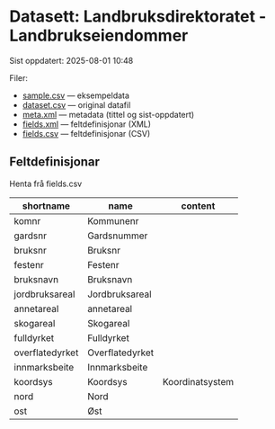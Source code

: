 # Datasett:     Landbruksdirektoratet - Landbrukseiendommer
 Sist oppdatert: 2025-08-01 10:48

 Filer:
 - [sample.csv](sample.csv) — eksempeldata
 - [dataset.csv](dataset.csv) — original datafil
 - [meta.xml](meta.xml) — metadata (tittel og sist-oppdatert)
 - [fields.xml](fields.xml) — feltdefinisjonar (XML)
 - [fields.csv](fields.csv) — feltdefinisjonar (CSV)


## Feltdefinisjonar
Henta frå fields.csv

| shortname | name | content |
| --- | --- | --- |
| komnr | Kommunenr |  |
| gardsnr | Gardsnummer |  |
| bruksnr | Bruksnr |  |
| festenr | Festenr |  |
| bruksnavn | Bruksnavn |  |
| jordbruksareal | Jordbruksareal |  |
| annetareal | annetareal |  |
| skogareal | Skogareal |  |
| fulldyrket | Fulldyrket |  |
| overflatedyrket | Overflatedyrket |  |
| innmarksbeite | Innmarksbeite |  |
| koordsys | Koordsys | Koordinatsystem |
| nord | Nord |  |
| ost | Øst |  |

